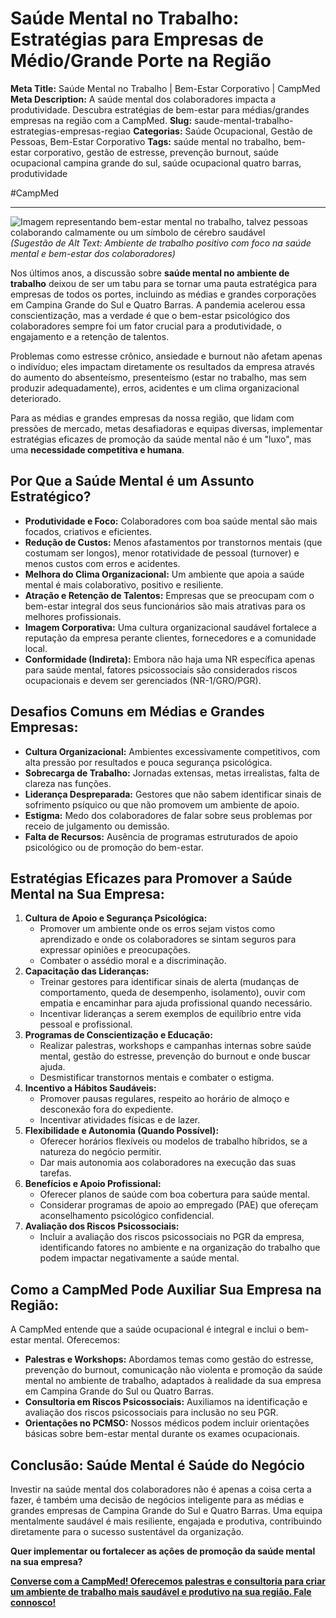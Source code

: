 # Saúde Mental no Trabalho: Estratégias para Empresas de Médio/Grande Porte na Região

**Meta Title:** Saúde Mental no Trabalho | Bem-Estar Corporativo | CampMed
**Meta Description:** A saúde mental dos colaboradores impacta a produtividade. Descubra estratégias de bem-estar para médias/grandes empresas na região com a CampMed.
**Slug:** saude-mental-trabalho-estrategias-empresas-regiao
**Categorias:** Saúde Ocupacional, Gestão de Pessoas, Bem-Estar Corporativo
**Tags:** saúde mental no trabalho, bem-estar corporativo, gestão de estresse, prevenção burnout, saúde ocupacional campina grande do sul, saúde ocupacional quatro barras, produtividade

#CampMed

---

![Imagem representando bem-estar mental no trabalho, talvez pessoas colaborando calmamente ou um símbolo de cérebro saudável](placeholder_imagem_saude_mental.jpg) *(Sugestão de Alt Text: Ambiente de trabalho positivo com foco na saúde mental e bem-estar dos colaboradores)*

Nos últimos anos, a discussão sobre **saúde mental no ambiente de trabalho** deixou de ser um tabu para se tornar uma pauta estratégica para empresas de todos os portes, incluindo as médias e grandes corporações em Campina Grande do Sul e Quatro Barras. A pandemia acelerou essa conscientização, mas a verdade é que o bem-estar psicológico dos colaboradores sempre foi um fator crucial para a produtividade, o engajamento e a retenção de talentos.

Problemas como estresse crônico, ansiedade e burnout não afetam apenas o indivíduo; eles impactam diretamente os resultados da empresa através do aumento do absenteísmo, presenteísmo (estar no trabalho, mas sem produzir adequadamente), erros, acidentes e um clima organizacional deteriorado.

Para as médias e grandes empresas da nossa região, que lidam com pressões de mercado, metas desafiadoras e equipas diversas, implementar estratégias eficazes de promoção da saúde mental não é um "luxo", mas uma **necessidade competitiva e humana**.

## Por Que a Saúde Mental é um Assunto Estratégico?

*   **Produtividade e Foco:** Colaboradores com boa saúde mental são mais focados, criativos e eficientes.
*   **Redução de Custos:** Menos afastamentos por transtornos mentais (que costumam ser longos), menor rotatividade de pessoal (turnover) e menos custos com erros e acidentes.
*   **Melhora do Clima Organizacional:** Um ambiente que apoia a saúde mental é mais colaborativo, positivo e resiliente.
*   **Atração e Retenção de Talentos:** Empresas que se preocupam com o bem-estar integral dos seus funcionários são mais atrativas para os melhores profissionais.
*   **Imagem Corporativa:** Uma cultura organizacional saudável fortalece a reputação da empresa perante clientes, fornecedores e a comunidade local.
*   **Conformidade (Indireta):** Embora não haja uma NR específica apenas para saúde mental, fatores psicossociais são considerados riscos ocupacionais e devem ser gerenciados (NR-1/GRO/PGR).

## Desafios Comuns em Médias e Grandes Empresas:

*   **Cultura Organizacional:** Ambientes excessivamente competitivos, com alta pressão por resultados e pouca segurança psicológica.
*   **Sobrecarga de Trabalho:** Jornadas extensas, metas irrealistas, falta de clareza nas funções.
*   **Liderança Despreparada:** Gestores que não sabem identificar sinais de sofrimento psíquico ou que não promovem um ambiente de apoio.
*   **Estigma:** Medo dos colaboradores de falar sobre seus problemas por receio de julgamento ou demissão.
*   **Falta de Recursos:** Ausência de programas estruturados de apoio psicológico ou de promoção do bem-estar.

## Estratégias Eficazes para Promover a Saúde Mental na Sua Empresa:

1.  **Cultura de Apoio e Segurança Psicológica:**
    *   Promover um ambiente onde os erros sejam vistos como aprendizado e onde os colaboradores se sintam seguros para expressar opiniões e preocupações.
    *   Combater o assédio moral e a discriminação.
2.  **Capacitação das Lideranças:**
    *   Treinar gestores para identificar sinais de alerta (mudanças de comportamento, queda de desempenho, isolamento), ouvir com empatia e encaminhar para ajuda profissional quando necessário.
    *   Incentivar lideranças a serem exemplos de equilíbrio entre vida pessoal e profissional.
3.  **Programas de Conscientização e Educação:**
    *   Realizar palestras, workshops e campanhas internas sobre saúde mental, gestão do estresse, prevenção do burnout e onde buscar ajuda.
    *   Desmistificar transtornos mentais e combater o estigma.
4.  **Incentivo a Hábitos Saudáveis:**
    *   Promover pausas regulares, respeito ao horário de almoço e desconexão fora do expediente.
    *   Incentivar atividades físicas e de lazer.
5.  **Flexibilidade e Autonomia (Quando Possível):**
    *   Oferecer horários flexíveis ou modelos de trabalho híbridos, se a natureza do negócio permitir.
    *   Dar mais autonomia aos colaboradores na execução das suas tarefas.
6.  **Benefícios e Apoio Profissional:**
    *   Oferecer planos de saúde com boa cobertura para saúde mental.
    *   Considerar programas de apoio ao empregado (PAE) que ofereçam aconselhamento psicológico confidencial.
7.  **Avaliação dos Riscos Psicossociais:**
    *   Incluir a avaliação dos riscos psicossociais no PGR da empresa, identificando fatores no ambiente e na organização do trabalho que podem impactar negativamente a saúde mental.

## Como a CampMed Pode Auxiliar Sua Empresa na Região:

A CampMed entende que a saúde ocupacional é integral e inclui o bem-estar mental. Oferecemos:

*   **Palestras e Workshops:** Abordamos temas como gestão do estresse, prevenção do burnout, comunicação não violenta e promoção da saúde mental no ambiente de trabalho, adaptados à realidade da sua empresa em Campina Grande do Sul ou Quatro Barras.
*   **Consultoria em Riscos Psicossociais:** Auxiliamos na identificação e avaliação dos riscos psicossociais para inclusão no seu PGR.
*   **Orientações no PCMSO:** Nossos médicos podem incluir orientações básicas sobre bem-estar mental durante os exames ocupacionais.

## Conclusão: Saúde Mental é Saúde do Negócio

Investir na saúde mental dos colaboradores não é apenas a coisa certa a fazer, é também uma decisão de negócios inteligente para as médias e grandes empresas de Campina Grande do Sul e Quatro Barras. Uma equipa mentalmente saudável é mais resiliente, engajada e produtiva, contribuindo diretamente para o sucesso sustentável da organização.

**Quer implementar ou fortalecer as ações de promoção da saúde mental na sua empresa?**

[**Converse com a CampMed! Oferecemos palestras e consultoria para criar um ambiente de trabalho mais saudável e produtivo na sua região. Fale connosco!**](https://campmedocupacional.com/?page_id=233)

